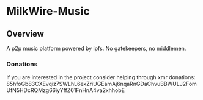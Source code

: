 # MilkWire-Music

## Overview 
A p2p music platform powered by ipfs. No gatekeepers, no middlemen.

### Donations 
If you are interested in the project consider helping through xmr donations:
85hfoGb83CXEvqiz7SWLhL6exZriUGEamAj6nqaRnGDaChvuBBWULJ2FomUfN5HDcRQMzg66iyYffZ61FnHnA4va2xhhobE

